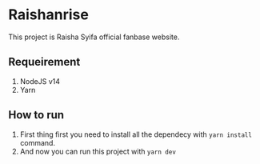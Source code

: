 # Raishanrise

This project is Raisha Syifa official fanbase website.

## Requeirement
1. NodeJS v14
2. Yarn

## How to run
1. First thing first you need to install all the dependecy with `yarn install` command.
2. And now you can run this project with `yarn dev`